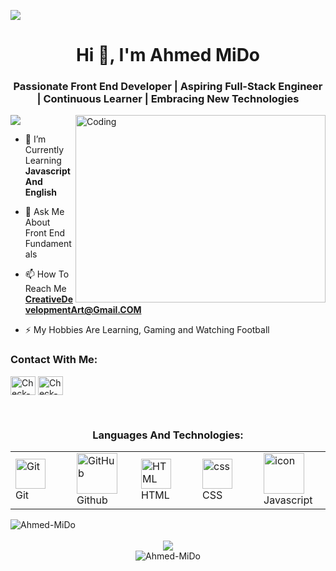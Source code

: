 <img src="https://i.imgur.com/c80IwQz.png"></img>
<h1 align="center">Hi 👋, I'm Ahmed MiDo</h1>
<h3 align="center">Passionate Front End Developer | Aspiring Full-Stack Engineer | Continuous Learner | Embracing New Technologies
</h3>
<img align="right" alt="Coding" width="400" height="300" src="https://getwallpapers.com/wallpaper/full/4/f/5/1263562-hd-code-wallpaper-1920x1080-for-samsung-galaxy.jpg">

![](https://visitcount.itsvg.in/api?id=AhmedMiDo&icon=0&color=4)

- 🌱 I’m Currently Learning **Javascript And English**

- 💬 Ask Me About Front End Fundamentals

- 📫 How To Reach Me **CreativeDevelopmentArt@Gmail.COM**

- ⚡ My Hobbies Are Learning, Gaming and Watching Football

<h3 align="left">Contact With Me:</h3>
<p align="left">
<a href="#" target="blank"><img align="center" src="https://raw.githubusercontent.com/rahuldkjain/github-profile-readme-generator/master/src/images/icons/Social/facebook.svg" alt="Check-Github-Email" height="30" width="40" /></a>
<a href="https://www.linkedin.com/in/ahmed-mido" target="blank"><img align="center" src="https://raw.githubusercontent.com/rahuldkjain/github-profile-readme-generator/master/src/images/icons/Social/linked-in-alt.svg" alt="Check-Github-Email" height="30" width="40" /></a></p>
<br>
<div align="center">
  <h3>Languages And Technologies:</h3>
  
<table>
  <tr>
    <td width="96">
        <img src="https://skillicons.dev/icons?i=git" width="48" height="48" alt="Git" />
      <br>Git
    </td>
    <td width="96">
        <img src="https://techstack-generator.vercel.app/github-icon.svg" width="65" height="65" alt="GitHub" />
      <br>Github
    </td>
    <td width="96">
        <img src="https://skillicons.dev/icons?i=html" width="48" height="48" alt="HTML" />
      <br>HTML
    </td>
    <td width="96">
        <img src="https://skillicons.dev/icons?i=css" width="48" height="48" alt="css" />
      <br>CSS
    </td>
    <td width="96">
        <img src="https://techstack-generator.vercel.app/js-icon.svg" alt="icon" width="65" height="65" />
      <br>Javascript
    </td>
  </tr>
</table>

<img align="left" src="https://github-readme-stats.vercel.app/api?username=AhmedMiDo77&theme=radical&show_icons=true&hide_border=false&count_private=true" alt="Ahmed-MiDo" />
<br><br>
<img align="center" src="https://github-readme-stats.vercel.app/api/top-langs/?username=AhmedMiDo77&theme=radical&show_icons=true&hide_border=false&layout=compact" />
<br>
<img align="center" src="https://github-readme-streak-stats.herokuapp.com/?user=AhmedMiDo77&theme=radical&hide_border=false" alt="Ahmed-MiDo" />

